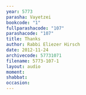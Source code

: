 ```yaml
---
year: 5773
parasha: Vayetzei
bookcode: "1"
fullparashacode: "107"
parashacode: "107"
title: Thanks
author: Rabbi Eliezer Hirsch
date: 2012-11-24
archivecode: 57731071
filename: 5773-107-1
layout: audio
moment: 
shabbat: 
occasion: 
---
```

